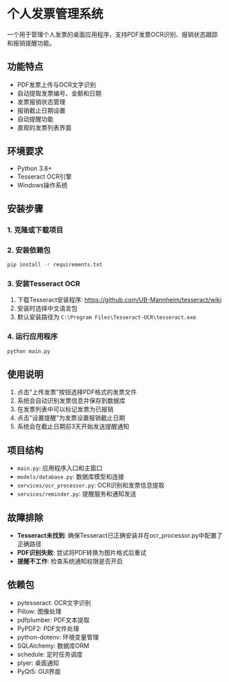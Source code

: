 # 个人发票管理系统

一个用于管理个人发票的桌面应用程序，支持PDF发票OCR识别、报销状态跟踪和报销提醒功能。

## 功能特点
- PDF发票上传与OCR文字识别
- 自动提取发票编号、金额和日期
- 发票报销状态管理
- 报销截止日期设置
- 自动提醒功能
- 直观的发票列表界面

## 环境要求
- Python 3.8+ 
- Tesseract OCR引擎
- Windows操作系统

## 安装步骤

### 1. 克隆或下载项目

### 2. 安装依赖包
```bash
pip install -r requirements.txt
```

### 3. 安装Tesseract OCR
1. 下载Tesseract安装程序: https://github.com/UB-Mannheim/tesseract/wiki
2. 安装时选择中文语言包
3. 默认安装路径为 `C:\Program Files\Tesseract-OCR\tesseract.exe`

### 4. 运行应用程序
```bash
python main.py
```

## 使用说明
1. 点击"上传发票"按钮选择PDF格式的发票文件
2. 系统会自动识别发票信息并保存到数据库
3. 在发票列表中可以标记发票为已报销
4. 点击"设置提醒"为发票设置报销截止日期
5. 系统会在截止日期前3天开始发送提醒通知

## 项目结构
- `main.py`: 应用程序入口和主窗口
- `models/database.py`: 数据库模型和连接
- `services/ocr_processor.py`: OCR识别和发票信息提取
- `services/reminder.py`: 提醒服务和通知发送

## 故障排除
- **Tesseract未找到**: 确保Tesseract已正确安装并在ocr_processor.py中配置了正确路径
- **PDF识别失败**: 尝试将PDF转换为图片格式后重试
- **提醒不工作**: 检查系统通知权限是否开启

## 依赖包
- pytesseract: OCR文字识别
- Pillow: 图像处理
- pdfplumber: PDF文本提取
- PyPDF2: PDF文件处理
- python-dotenv: 环境变量管理
- SQLAlchemy: 数据库ORM
- schedule: 定时任务调度
- plyer: 桌面通知
- PyQt5: GUI界面